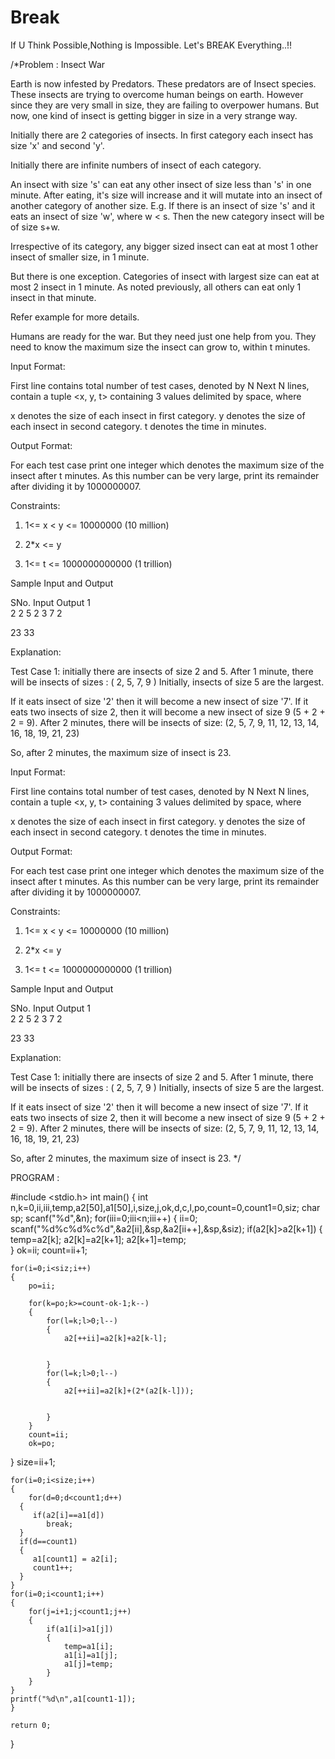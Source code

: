 # Break
If U Think Possible,Nothing is Impossible. Let's BREAK Everything..!!

/*Problem : Insect War

Earth is now infested by Predators. These predators are of Insect species. These insects are trying to overcome human beings on earth. However since they are very small in size, they are failing to overpower humans. But now, one kind of insect is getting bigger in size in a very strange way. 

Initially there are 2 categories of insects. In first category each insect has size 'x' and second 'y'. 

Initially there are infinite numbers of insect of each category. 

An insect with size 's' can eat any other insect of size less than 's' in one minute. After eating, it's size will increase and it will mutate into an insect of another category of another size. E.g. If there is an insect of size 's' and it eats an insect of size 'w', where w < s. Then the new category insect will be of size s+w. 

Irrespective of its category, any bigger sized insect can eat at most 1 other insect of smaller size, in 1 minute. 

But there is one exception. Categories of insect with largest size can eat at most 2 insect in 1 minute. As noted previously, all others can eat only 1 insect in that minute. 

Refer example for more details. 

Humans are ready for the war. But they need just one help from you. They need to know the maximum size the insect can grow to, within t minutes. 

Input Format: 

First line contains total number of test cases, denoted by N 
Next N lines, contain a tuple <x, y, t> containing 3 values delimited by space, where

x denotes the size of each insect in first category.
y denotes the size of each insect in second category.
t denotes the time in minutes.

Output Format: 

For each test case print one integer which denotes the maximum size of the insect after t minutes. As this number can be very large, print its remainder after dividing it by 1000000007. 

Constraints:
1. 1<= x < y <= 10000000 (10 million)

2. 2*x <= y

3. 1<= t <= 1000000000000 (1 trillion)


Sample Input and Output

SNo.	Input	Output
1	
2
2 5 2
3 7 2

23
33


Explanation: 

Test Case 1: initially there are insects of size 2 and 5. 
After 1 minute, there will be insects of sizes : ( 2, 5, 7, 9 ) 
Initially, insects of size 5 are the largest.

If it eats insect of size '2' then it will become a new insect of size '7'.
If it eats two insects of size 2, then it will become a new insect of size 9 (5 + 2 + 2 = 9).
After 2 minutes, there will be insects of size: 
(2, 5, 7, 9, 11, 12, 13, 14, 16, 18, 19, 21, 23) 

So, after 2 minutes, the maximum size of insect is 23. 


Input Format: 

First line contains total number of test cases, denoted by N 
Next N lines, contain a tuple <x, y, t> containing 3 values delimited by space, where

x denotes the size of each insect in first category.
y denotes the size of each insect in second category.
t denotes the time in minutes.

Output Format: 

For each test case print one integer which denotes the maximum size of the insect after t minutes. As this number can be very large, print its remainder after dividing it by 1000000007. 

Constraints:
1. 1<= x < y <= 10000000 (10 million)

2. 2*x <= y

3. 1<= t <= 1000000000000 (1 trillion)


Sample Input and Output

SNo.	Input	Output
1	
2
2 5 2
3 7 2

23
33


Explanation: 

Test Case 1: initially there are insects of size 2 and 5. 
After 1 minute, there will be insects of sizes : ( 2, 5, 7, 9 ) 
Initially, insects of size 5 are the largest.

If it eats insect of size '2' then it will become a new insect of size '7'.
If it eats two insects of size 2, then it will become a new insect of size 9 (5 + 2 + 2 = 9).
After 2 minutes, there will be insects of size: 
(2, 5, 7, 9, 11, 12, 13, 14, 16, 18, 19, 21, 23) 

So, after 2 minutes, the maximum size of insect is 23. */


PROGRAM :

#include <stdio.h>
int main() {
	int n,k=0,ii,iii,temp,a2[50],a1[50],i,size,j,ok,d,c,l,po,count=0,count1=0,siz;
	char sp;
	scanf("%d",&n);
	for(iii=0;iii<n;iii++)
	{
	ii=0;
	scanf("%d%c%d%c%d",&a2[ii],&sp,&a2[ii++],&sp,&siz);
	if(a2[k]>a2[k+1])
	{
		temp=a2[k];
		a2[k]=a2[k+1];
		a2[k+1]=temp;	
	}
	ok=ii;
	count=ii+1;
	
	for(i=0;i<siz;i++)
	{
		po=ii;
		
		for(k=po;k>=count-ok-1;k--)
		{
			for(l=k;l>0;l--)
			{
				a2[++ii]=a2[k]+a2[k-l];
				
				
			}
			for(l=k;l>0;l--)
			{
				a2[++ii]=a2[k]+(2*(a2[k-l]));
				
				
			}
		}
		count=ii;
		ok=po;
}
	size=ii+1;
   
	for(i=0;i<size;i++)
	{
		for(d=0;d<count1;d++)
      {
         if(a2[i]==a1[d])
            break;
      }
      if(d==count1)
      {
         a1[count1] = a2[i];
         count1++;
      }
	}
	for(i=0;i<count1;i++)
	{
		for(j=i+1;j<count1;j++)
		{
			if(a1[i]>a1[j])
			{
				temp=a1[i];
				a1[i]=a1[j];
				a1[j]=temp;
			}
		}
	}
	printf("%d\n",a1[count1-1]);
	}
	
	return 0;
}






